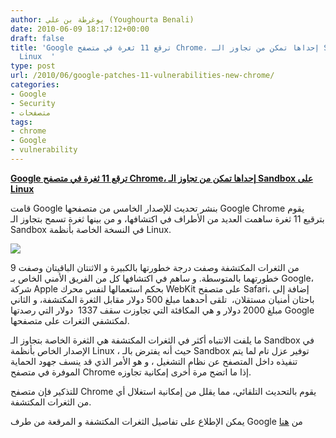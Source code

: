 ```yaml
---
author: يوغرطة بن علي (Youghourta Benali)
date: 2010-06-09 18:17:12+00:00
draft: false
title: 'Google ترقع 11 ثغرة في متصفح Chrome، إحداها تمكن من تجاوز الـ Sandbox على
  Linux  '
type: post
url: /2010/06/google-patches-11-vulnerabilities-new-chrome/
categories:
- Google
- Security
- متصفحات
tags:
- chrome
- Google
- vulnerability
---
```


**[Google ترقع 11 ثغرة في متصفح Chrome، إحداها تمكن من تجاوز الـ Sandbox على Linux](https://www.it-scoop.com/2010/06/Google-patches-11-vulnerabilities-new-Chrome)**




قامت Google بنشر تحديث للإصدار الخامس من متصفحها Google Chrome يقوم بترقيع 11 ثغرة ساهمت العديد من الأطراف في اكتشافها، و من بينها ثغرة تسمح بتجاوز الـ Sandbox في النسخة الخاصة بأنظمة Linux.


[![](https://www.it-scoop.com/wp-content/uploads/2009/12/Chrome_logo.jpg)
](https://www.it-scoop.com/2010/06/Google-patches-11-vulnerabilities-new-Chrome)

9 من الثغرات المكتشفة وصفت درجة خطورتها بالكبيرة و الاثنتان الباقيتان وصفت خطورتهما بالمتوسطة. و ساهم في اكتشافها كل من الفريق الأمني الخاص بـ Google، شركة Apple بحكم استعمالها لنفس محرك WebKit على متصفح Safari، إضافة إلى باحثان أمنيان مستقلان،  تلقى أحدهما مبلغ 500 دولار مقابل الثغرة المكتشفة، و الثاني مبلغ 2000 دولار و هي المكافئة التي تجاوزت سقف 1337  دولار التي رصدتها Google لمكتشفي الثغرات على متصفحها.

ما يلفت الانتباه أكثر في الثغرات المكتشفة هي الثغرة الخاصة بتجاوز الـ Sandbox في الإصدار الخاص بأنظمة Linux ، حيث أنه يفترض بالـ Sandbox توفير عزل تام لما يتم تنفيذه داخل المتصفح عن نظام التشغيل ، و هو الأمر الذي قد ينسف جهود الحماية الموفرة في متصفح Chrome إذا ما اتضح مرة أخرى إمكانية تجاوزه.

للتذكير فإن متصفح Chrome يقوم بالتحديث التلقائي، مما يقلل من إمكانية استغلال أي من الثغرات المكتشفة.

يمكن الإطلاع على تفاصيل الثغرات المكتشفة و المرقعة من طرف Google من [هنا](http://googlechromereleases.blogspot.com/2010/06/stable-channel-update.html)
